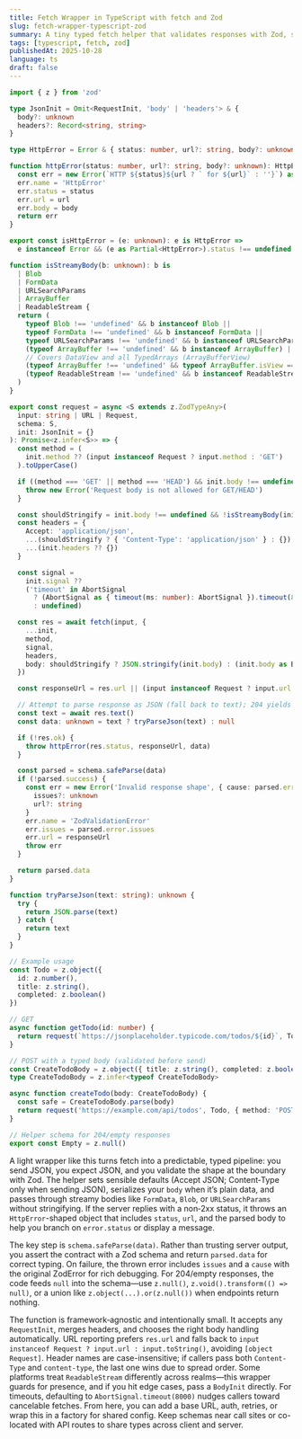 ```yaml
---
title: Fetch Wrapper in TypeScript with fetch and Zod
slug: fetch-wrapper-typescript-zod
summary: A tiny typed fetch helper that validates responses with Zod, surfaces helpful errors, and keeps request/response types honest.
tags: [typescript, fetch, zod]
publishedAt: 2025-10-28
language: ts
draft: false
---
```


```ts
import { z } from 'zod'

type JsonInit = Omit<RequestInit, 'body' | 'headers'> & {
  body?: unknown
  headers?: Record<string, string>
}

type HttpError = Error & { status: number, url?: string, body?: unknown }

function httpError(status: number, url?: string, body?: unknown): HttpError {
  const err = new Error(`HTTP ${status}${url ? ` for ${url}` : ''}`) as HttpError
  err.name = 'HttpError'
  err.status = status
  err.url = url
  err.body = body
  return err
}

export const isHttpError = (e: unknown): e is HttpError =>
  e instanceof Error && (e as Partial<HttpError>).status !== undefined

function isStreamyBody(b: unknown): b is
  | Blob
  | FormData
  | URLSearchParams
  | ArrayBuffer
  | ReadableStream {
  return (
    typeof Blob !== 'undefined' && b instanceof Blob ||
    typeof FormData !== 'undefined' && b instanceof FormData ||
    typeof URLSearchParams !== 'undefined' && b instanceof URLSearchParams ||
    (typeof ArrayBuffer !== 'undefined' && b instanceof ArrayBuffer) ||
    // Covers DataView and all TypedArrays (ArrayBufferView)
    (typeof ArrayBuffer !== 'undefined' && typeof ArrayBuffer.isView === 'function' && ArrayBuffer.isView(b)) ||
    (typeof ReadableStream !== 'undefined' && b instanceof ReadableStream)
  )
}

export const request = async <S extends z.ZodTypeAny>(
  input: string | URL | Request,
  schema: S,
  init: JsonInit = {}
): Promise<z.infer<S>> => {
  const method = (
    init.method ?? (input instanceof Request ? input.method : 'GET')
  ).toUpperCase()

  if ((method === 'GET' || method === 'HEAD') && init.body !== undefined) {
    throw new Error('Request body is not allowed for GET/HEAD')
  }

  const shouldStringify = init.body !== undefined && !isStreamyBody(init.body)
  const headers = {
    Accept: 'application/json',
    ...(shouldStringify ? { 'Content-Type': 'application/json' } : {}),
    ...(init.headers ?? {})
  }

  const signal =
    init.signal ??
    ('timeout' in AbortSignal
      ? (AbortSignal as { timeout(ms: number): AbortSignal }).timeout(8000)
      : undefined)

  const res = await fetch(input, {
    ...init,
    method,
    signal,
    headers,
    body: shouldStringify ? JSON.stringify(init.body) : (init.body as BodyInit | undefined),
  })

  const responseUrl = res.url || (input instanceof Request ? input.url : input.toString())

  // Attempt to parse response as JSON (fall back to text); 204 yields null
  const text = await res.text()
  const data: unknown = text ? tryParseJson(text) : null

  if (!res.ok) {
    throw httpError(res.status, responseUrl, data)
  }

  const parsed = schema.safeParse(data)
  if (!parsed.success) {
    const err = new Error('Invalid response shape', { cause: parsed.error }) as Error & {
      issues?: unknown
      url?: string
    }
    err.name = 'ZodValidationError'
    err.issues = parsed.error.issues
    err.url = responseUrl
    throw err
  }

  return parsed.data
}

function tryParseJson(text: string): unknown {
  try {
    return JSON.parse(text)
  } catch {
    return text
  }
}

// Example usage
const Todo = z.object({
  id: z.number(),
  title: z.string(),
  completed: z.boolean()
})

// GET
async function getTodo(id: number) {
  return request(`https://jsonplaceholder.typicode.com/todos/${id}`, Todo, { method: 'GET' })
}

// POST with a typed body (validated before send)
const CreateTodoBody = z.object({ title: z.string(), completed: z.boolean().default(false) })
type CreateTodoBody = z.infer<typeof CreateTodoBody>

async function createTodo(body: CreateTodoBody) {
  const safe = CreateTodoBody.parse(body)
  return request('https://example.com/api/todos', Todo, { method: 'POST', body: safe })
}

// Helper schema for 204/empty responses
export const Empty = z.null()
```

A light wrapper like this turns fetch into a predictable, typed pipeline: you send JSON, you expect JSON, and you validate the shape at the boundary with Zod. The helper sets sensible defaults (Accept JSON; Content‑Type only when sending JSON), serializes your `body` when it’s plain data, and passes through streamy bodies like `FormData`, `Blob`, or `URLSearchParams` without stringifying. If the server replies with a non‑2xx status, it throws an `HttpError`-shaped object that includes `status`, `url`, and the parsed body to help you branch on `error.status` or display a message.

The key step is `schema.safeParse(data)`. Rather than trusting server output, you assert the contract with a Zod schema and return `parsed.data` for correct typing. On failure, the thrown error includes `issues` and a `cause` with the original ZodError for rich debugging. For 204/empty responses, the code feeds `null` into the schema—use `z.null()`, `z.void().transform(() => null)`, or a union like `z.object(...).or(z.null())` when endpoints return nothing.

The function is framework‑agnostic and intentionally small. It accepts any `RequestInit`, merges headers, and chooses the right body handling automatically. URL reporting prefers `res.url` and falls back to `input instanceof Request ? input.url : input.toString()`, avoiding `[object Request]`. Header names are case-insensitive; if callers pass both `Content-Type` and `content-type`, the last one wins due to spread order. Some platforms treat `ReadableStream` differently across realms—this wrapper guards for presence, and if you hit edge cases, pass a `BodyInit` directly. For timeouts, defaulting to `AbortSignal.timeout(8000)` nudges callers toward cancelable fetches. From here, you can add a base URL, auth, retries, or wrap this in a factory for shared config. Keep schemas near call sites or co-located with API routes to share types across client and server.
